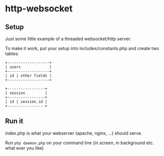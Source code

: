 http-websocket
==============

Setup
-----

Just some little example of a threaded websocket/http server.

To make it work, put your setup into includes/constants.php and create two tables:

```
+-------------------+
| users             |
+-------------------+
| id | other fields |
+-------------------+
```

```
+-----------------+
| session         |
+-----------------+
| id | session_id |
+-----------------+
```

Run it
------

index.php is what your webserver (apache, nginx, ...) should serve.

Run `php daemon.php` on your command line (in screen, in background etc. what ever you like)
